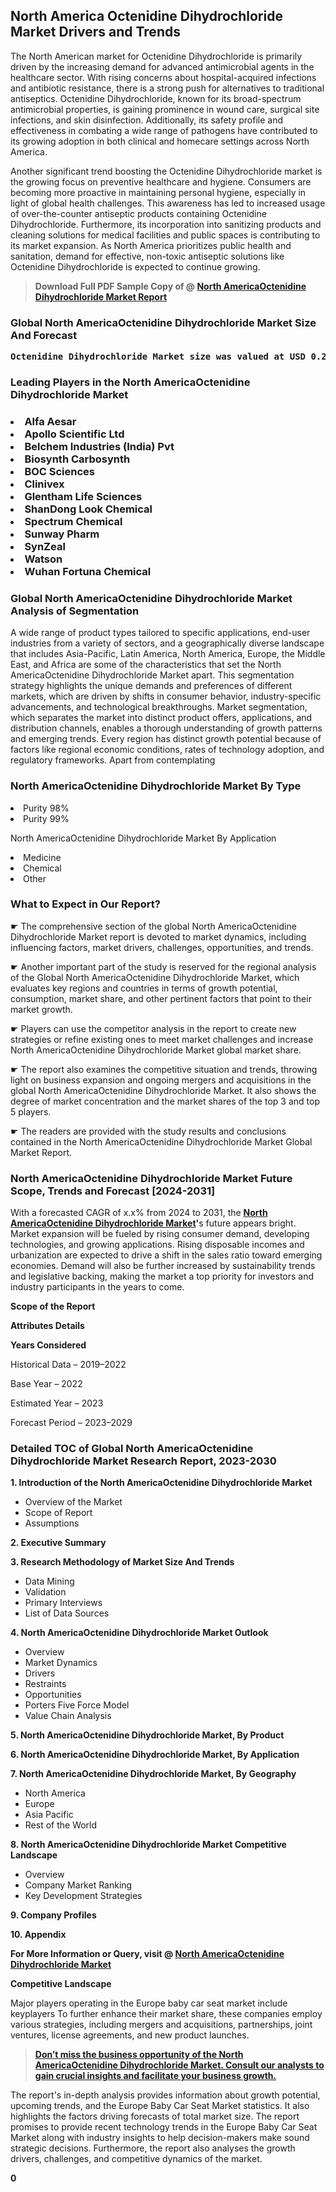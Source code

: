 <p><h2>North America Octenidine Dihydrochloride Market Drivers and Trends</h2><p>The North American market for Octenidine Dihydrochloride is primarily driven by the increasing demand for advanced antimicrobial agents in the healthcare sector. With rising concerns about hospital-acquired infections and antibiotic resistance, there is a strong push for alternatives to traditional antiseptics. Octenidine Dihydrochloride, known for its broad-spectrum antimicrobial properties, is gaining prominence in wound care, surgical site infections, and skin disinfection. Additionally, its safety profile and effectiveness in combating a wide range of pathogens have contributed to its growing adoption in both clinical and homecare settings across North America.</p><p>Another significant trend boosting the Octenidine Dihydrochloride market is the growing focus on preventive healthcare and hygiene. Consumers are becoming more proactive in maintaining personal hygiene, especially in light of global health challenges. This awareness has led to increased usage of over-the-counter antiseptic products containing Octenidine Dihydrochloride. Furthermore, its incorporation into sanitizing products and cleaning solutions for medical facilities and public spaces is contributing to its market expansion. As North America prioritizes public health and sanitation, demand for effective, non-toxic antiseptic solutions like Octenidine Dihydrochloride is expected to continue growing.</p></p><blockquote id="" class=""><strong>Download Full PDF Sample Copy of @&nbsp;<a href="https://www.verifiedmarketreports.com/download-sample/?rid=393230&utm_source=GitHub-Jan&utm_medium=291" target="_blank">North AmericaOctenidine Dihydrochloride Market Report</a>&nbsp;&nbsp;</strong></blockquote><h3 id="" class=""><strong>Global&nbsp;North AmericaOctenidine Dihydrochloride Market Size And Forecast</strong></h3><pre class="reader-text-block__code-block"><strong>Octenidine Dihydrochloride Market size was valued at USD 0.25 Billion in 2022 and is projected to reach USD 0.43 Billion by 2030, growing at a CAGR of 7.7% from 2024 to 2030.</strong></pre><h3 id="" class="">Leading Players in the&nbsp;North AmericaOctenidine Dihydrochloride Market</h3><h3 class=""></Li><Li>Alfa Aesar</Li><Li> Apollo Scientific Ltd</Li><Li> Belchem Industries (India) Pvt</Li><Li> Biosynth Carbosynth</Li><Li> BOC Sciences</Li><Li> Clinivex</Li><Li> Glentham Life Sciences</Li><Li> ShanDong Look Chemical</Li><Li> Spectrum Chemical</Li><Li> Sunway Pharm</Li><Li> SynZeal</Li><Li> Watson</Li><Li> Wuhan Fortuna Chemical</h3><h3 id="" class="">Global&nbsp;North AmericaOctenidine Dihydrochloride Market Analysis of Segmentation</h3><p id="" class="">A wide range of product types tailored to specific applications, end-user industries from a variety of sectors, and a geographically diverse landscape that includes Asia-Pacific, Latin America, North America, Europe, the Middle East, and Africa are some of the characteristics that set the North AmericaOctenidine Dihydrochloride Market apart. This segmentation strategy highlights the unique demands and preferences of different markets, which are driven by shifts in consumer behavior, industry-specific advancements, and technological breakthroughs. Market segmentation, which separates the market into distinct product offers, applications, and distribution channels, enables a thorough understanding of growth patterns and emerging trends. Every region has distinct growth potential because of factors like regional economic conditions, rates of technology adoption, and regulatory frameworks. Apart from contemplating</p><h3 id="" class="">North AmericaOctenidine Dihydrochloride Market&nbsp;By Type</h3><p></Li><Li>Purity 98%</Li><Li> Purity 99%</p><div class="" data-test-id=""><p>North AmericaOctenidine Dihydrochloride Market&nbsp;By Application</p></div><p class=""></Li><Li>Medicine</Li><Li> Chemical</Li><Li> Other</p><div class="" data-test-id=""><h3><span class="">What to Expect in Our Report?</span></h3></div><div class="" data-test-id=""><p><span class="">☛ The comprehensive section of the global North AmericaOctenidine Dihydrochloride Market report is devoted to market dynamics, including influencing factors, market drivers, challenges, opportunities, and trends.</span></p></div><div class="" data-test-id=""><p><span class="">☛ Another important part of the study is reserved for the regional analysis of the Global North AmericaOctenidine Dihydrochloride Market, which evaluates key regions and countries in terms of growth potential, consumption, market share, and other pertinent factors that point to their market growth.</span></p></div><div class="" data-test-id=""><p><span class="">☛ Players can use the competitor analysis in the report to create new strategies or refine existing ones to meet market challenges and increase North AmericaOctenidine Dihydrochloride Market global market share.</span></p></div><div class="" data-test-id=""><p><span class="">☛ The report also examines the competitive situation and trends, throwing light on business expansion and ongoing mergers and acquisitions in the global North AmericaOctenidine Dihydrochloride Market. It also shows the degree of market concentration and the market shares of the top 3 and top 5 players.</span></p></div><div class="" data-test-id=""><p><span class="">☛ The readers are provided with the study results and conclusions contained in the North AmericaOctenidine Dihydrochloride Market Global Market Report.</span></p></div><div class="" data-test-id=""><h3><span class="">North AmericaOctenidine Dihydrochloride Market Future Scope, Trends and Forecast [2024-2031]</span></h3></div><div class="" data-test-id=""><p><span class="">With a forecasted CAGR of x.x% from 2024 to 2031, the <strong><a href="https://www.verifiedmarketreports.com/download-sample/?rid=393230&utm_source=GitHub-Jan&utm_medium=291" target="_blank">North AmericaOctenidine Dihydrochloride Market</a>'</strong>s future appears bright. Market expansion will be fueled by rising consumer demand, developing technologies, and growing applications. Rising disposable incomes and urbanization are expected to drive a shift in the sales ratio toward emerging economies. Demand will also be further increased by sustainability trends and legislative backing, making the market a top priority for investors and industry participants in the years to come.</span></p><p id="ember66" class="ember-view reader-text-block__paragraph"><strong>Scope of the Report</strong></p><p id="ember67" class="ember-view reader-text-block__paragraph"><strong>Attributes Details</strong></p><p id="ember68" class="ember-view reader-text-block__paragraph"><strong>Years Considered</strong></p><p id="ember69" class="ember-view reader-text-block__paragraph">Historical Data &ndash; 2019&ndash;2022</p><p id="ember70" class="ember-view reader-text-block__paragraph">Base Year &ndash; 2022</p><p id="ember71" class="ember-view reader-text-block__paragraph">Estimated Year &ndash; 2023</p><p id="ember72" class="ember-view reader-text-block__paragraph">Forecast Period &ndash; 2023&ndash;2029</p></div><h3 id="" class="">Detailed TOC of Global North AmericaOctenidine Dihydrochloride Market Research Report, 2023-2030</h3><p id="" class=""><strong>1. Introduction of the North AmericaOctenidine Dihydrochloride Market</strong></p><ul><li>Overview of the Market</li><li>Scope of Report</li><li>Assumptions</li></ul><p id="" class=""><strong>2. Executive Summary</strong></p><p id="" class=""><strong>3. Research Methodology of Market Size And Trends</strong></p><ul><li>Data Mining</li><li>Validation</li><li>Primary Interviews</li><li>List of Data Sources</li></ul><p id="" class=""><strong>4. North AmericaOctenidine Dihydrochloride Market Outlook</strong></p><ul><li>Overview</li><li>Market Dynamics</li><li>Drivers</li><li>Restraints</li><li>Opportunities</li><li>Porters Five Force Model</li><li>Value Chain Analysis</li></ul><p id="" class=""><strong>5. North AmericaOctenidine Dihydrochloride Market, By Product</strong></p><p id="" class=""><strong>6. North AmericaOctenidine Dihydrochloride Market, By Application</strong></p><p id="" class=""><strong>7. North AmericaOctenidine Dihydrochloride Market, By Geography</strong></p><ul><li>North America</li><li>Europe</li><li>Asia Pacific</li><li>Rest of the World</li></ul><p id="" class=""><strong>8. North AmericaOctenidine Dihydrochloride Market Competitive Landscape</strong></p><ul><li>Overview</li><li>Company Market Ranking</li><li>Key Development Strategies</li></ul><p id="" class=""><strong>9. Company Profiles</strong></p><p id="" class=""><strong>10. Appendix</strong></p><p><strong>For More Information or Query, visit&nbsp;@ <a href="https://www.verifiedmarketreports.com/product/octenidine-dihydrochloride-market/" target="_blank">North AmericaOctenidine Dihydrochloride Market</a></strong></p><p id="ember61" class="ember-view reader-text-block__paragraph"><strong>Competitive Landscape</strong></p><p id="ember62" class="ember-view reader-text-block__paragraph">Major players operating in the Europe baby car seat market include keyplayers To further enhance their market share, these companies employ various strategies, including mergers and acquisitions, partnerships, joint ventures, license agreements, and new product launches.</p><blockquote id="ember63" class="ember-view reader-text-block__blockquote"><strong><a href="https://www.verifiedmarketreports.com/download-sample/?rid=393230&utm_source=GitHub-Jan&utm_medium=291" target="_blank">Don&rsquo;t miss the business opportunity of the North AmericaOctenidine Dihydrochloride Market. Consult our analysts to gain crucial insights and facilitate your business growth.</a></strong></blockquote><p id="ember64" class="ember-view reader-text-block__paragraph">The report's in-depth analysis provides information about growth potential, upcoming trends, and the Europe Baby Car Seat Market statistics. It also highlights the factors driving forecasts of total market size. The report promises to provide recent technology trends in the Europe Baby Car Seat Market along with industry insights to help decision-makers make sound strategic decisions. Furthermore, the report also analyses the growth drivers, challenges, and competitive dynamics of the market.</p><p class="ember-view reader-text-block__paragraph"><strong>0</strong></p>

